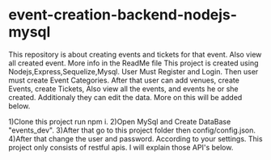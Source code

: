 # event-creation-backend-nodejs-mysql
This repository is about creating events and tickets for that event. Also view all created event. More info in the ReadMe file
This project is created using Nodejs,Express,Sequelize,Mysql.
User Must Register and Login. Then user must create Event Categories. After that user can add venues, create Events, create Tickets,
Also view all the events, and events he or she created. Additionaly they can edit the data. More on this will be added below.

1)Clone this project run npm i.
2)Open MySql and Create DataBase "events_dev".
3)After that go to this project folder then config/config.json.
4)After that change the user and password. According to your settings.
This project only consists of restful apis. I will explain those API's below.

